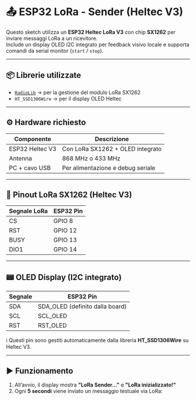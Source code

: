 
# 📤 ESP32 LoRa - Sender (Heltec V3)

Questo sketch utilizza un **ESP32 Heltec LoRa V3** con chip **SX1262** per inviare messaggi LoRa a un ricevitore.  
Include un display OLED I2C integrato per feedback visivo locale e supporta comandi da serial monitor (`start` / `stop`).

---

## 📦 Librerie utilizzate

- [`RadioLib`](https://github.com/jgromes/RadioLib) → per la gestione del modulo LoRa SX1262
- `HT_SSD1306Wire` → per il display OLED Heltec

---

## ⚙️ Hardware richiesto

| Componente        | Descrizione                     |
|-------------------|---------------------------------|
| ESP32 Heltec V3   | Con LoRa SX1262 + OLED integrato |
| Antenna           | 868 MHz o 433 MHz               |
| PC + cavo USB     | Per alimentazione e debug seriale

---

## 🔌 Pinout LoRa SX1262 (Heltec V3)

| Segnale LoRa | ESP32 Pin |
|--------------|-----------|
| CS           | GPIO 8    |
| RST          | GPIO 12   |
| BUSY         | GPIO 13   |
| DIO1         | GPIO 14   |

---

## 📟 OLED Display (I2C integrato)

| Segnale | ESP32 Pin |
|---------|-----------|
| SDA     | SDA_OLED (definito dalla board) |
| SCL     | SCL_OLED                       |
| RST     | RST_OLED                       |

ℹ️ Questi pin sono gestiti automaticamente dalla libreria **HT_SSD1306Wire** su Heltec V3.

---

## ▶️ Funzionamento

1. All’avvio, il display mostra **"LoRa Sender..."** e **"LoRa inizializzato!"**
2. Ogni **5 secondi** viene inviato un messaggio testuale via LoRa:
